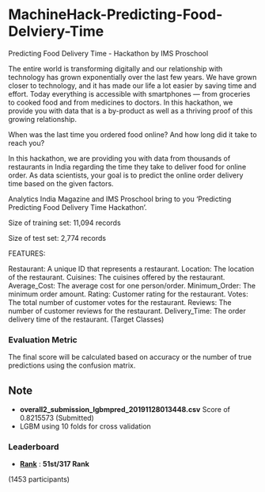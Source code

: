 # MachineHack-Predicting-Food-Delviery-Time
Predicting Food Delivery Time - Hackathon by IMS Proschool

The entire world is transforming digitally and our relationship with technology has grown exponentially over the last few years. We have grown closer to technology, and it has made our life a lot easier by saving time and effort. Today everything is accessible with smartphones — from groceries to cooked food and from medicines to doctors. In this hackathon, we provide you with data that is a by-product as well as a thriving proof of this growing relationship. 

When was the last time you ordered food online? And how long did it take to reach you?

In this hackathon, we are providing you with data from thousands of restaurants in India regarding the time they take to deliver food for online order. As data scientists, your goal is to predict the online order delivery time based on the given factors.

Analytics India Magazine and IMS Proschool bring to you ‘Predicting Predicting Food Delivery Time Hackathon’.

Size of training set: 11,094 records

Size of test set: 2,774 records

FEATURES:

Restaurant: A unique ID that represents a restaurant.
Location: The location of the restaurant.
Cuisines: The cuisines offered by the restaurant.
Average_Cost: The average cost for one person/order.
Minimum_Order: The minimum order amount.
Rating: Customer rating for the restaurant.
Votes: The total number of customer votes for the restaurant.
Reviews: The number of customer reviews for the restaurant.
Delivery_Time: The order delivery time of the restaurant. (Target Classes) 

### Evaluation Metric
The final score will be calculated based on accuracy or the number of true predictions using the confusion matrix.

## Note

* **overall2_submission_lgbmpred_20191128013448.csv** Score of 0.8215573 (Submitted)
* LGBM using 10 folds for cross validation


### Leaderboard

* **[Rank](https://www.machinehack.com/course/predicting-food-delivery-time-hackathon-by-ims-proschool/leaderboard)** : **51st/317 Rank**

(1453 participants)
